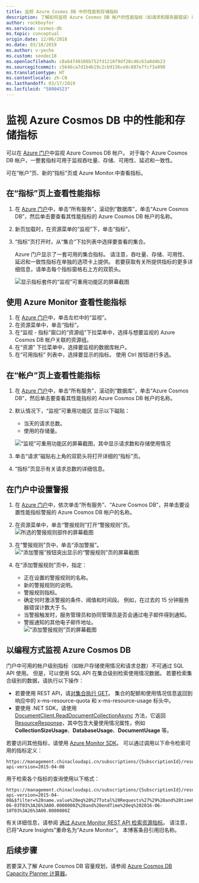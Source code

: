 ```yaml
---
title: 监视 Azure Cosmos DB 中的性能和存储指标
description: 了解如何监视 Azure Cosmos DB 帐户的性能指标（如请求和服务器错误）以及使用情况指标（如存储消耗）。
author: rockboyfor
ms.service: cosmos-db
ms.topic: conceptual
origin.date: 12/06/2018
ms.date: 03/18/2019
ms.author: v-yeche
ms.custom: seodec18
ms.openlocfilehash: c8a64740108b752fd1218f9df20c46c63a8d4b23
ms.sourcegitcommit: c5646ca7d1b4b19c2cb9136ce8c887e7fcf3a990
ms.translationtype: HT
ms.contentlocale: zh-CN
ms.lasthandoff: 03/17/2019
ms.locfileid: "58004523"
---
```

# <a name="monitor-performance-and-storage-metrics-in-azure-cosmos-db"></a>监视 Azure Cosmos DB 中的性能和存储指标

可以在 [Azure 门户](https://portal.azure.cn/)中监视 Azure Cosmos DB 帐户。 对于每个 Azure Cosmos DB 帐户，一整套指标可用于监视吞吐量、存储、可用性、延迟和一致性。

可在“帐户”页、新的“指标”页或 Azure Monitor.中查看指标。

## <a name="view-performance-metrics-on-the-metrics-page"></a>在“指标”页上查看性能指标
1. 在 [Azure 门户](https://portal.azure.cn/)中，单击“所有服务”，滚动到“数据库”，单击“Azure Cosmos DB”，然后单击要查看其性能指标的 Azure Cosmos DB 帐户的名称。
2. 新页加载时，在资源菜单的“监视”下，单击“指标”。
3. “指标”页打开时，从“集合”下拉列表中选择要查看的集合。

   Azure 门户显示了一套可用的集合指标。 请注意，吞吐量、存储、可用性、延迟和一致性指标在单独的选项卡上提供。 若要获取有关所提供指标的更多详细信息，请单击每个指标窗格右上方的双箭头。

   ![显示指标套件的“监视”可重用功能区的屏幕截图](./media/monitor-accounts/metrics-suite.png)

## <a name="view-performance-metrics-by-using-azure-monitoring"></a>使用 Azure Monitor 查看性能指标
1. 在 [Azure 门户](https://portal.azure.cn/)中，单击左栏中的“监视”。
2. 在资源菜单中，单击“指标”。
3. 在“监视 - 指标”窗口的“资源组”下拉菜单中，选择与想要监视的 Azure Cosmos DB 帐户关联的资源组。 
4. 在“资源”  下拉菜单中，选择要监视的数据库帐户。
5. 在“可用指标” 列表中，选择要显示的指标。 使用 Ctrl 按钮进行多选。 

## <a name="view-performance-metrics-on-the-account-page"></a>在“帐户”页上查看性能指标
1. 在 [Azure 门户](https://portal.azure.cn/)中，单击“所有服务”，滚动到“数据库”，单击“Azure Cosmos DB”，然后单击要查看其性能指标的 Azure Cosmos DB 帐户的名称。
2. 默认情况下，“监视”可重用功能区  显示以下磁贴：

   * 当天的请求总数。
   * 使用的存储量。

   ![“监视”可重用功能区的屏幕截图，其中显示请求数和存储使用情况](./media/monitor-accounts/documentdb-total-requests-and-usage.png)
3. 单击“请求”磁贴右上角的双箭头将打开详细的“指标”页。
4. “指标”页显示有关请求总数的详细信息。 

## <a name="set-up-alerts-in-the-portal"></a>在门户中设置警报
1. 在 [Azure 门户](https://portal.azure.cn/)中，依次单击“所有服务”、“Azure Cosmos DB”，并单击要设置性能指标警报的 Azure Cosmos DB 帐户的名称。
2. 在资源菜单中，单击“警报规则”打开“警报规则”页。  
    ![所选的警报规则部件的屏幕截图](./media/monitor-accounts/madocdb10.5.png)
3. 在“警报规则”页中，单击“添加警报”。  
    ![“添加警报”按钮突出显示的“警报规则”页的屏幕截图](./media/monitor-accounts/madocdb11.png)
4. 在“添加警报规则”页中，指定：

    * 正在设置的警报规则的名称。
    * 新的警报规则的说明。
    * 警报规则指标。
    * 确定何时激活警报的条件、阈值和时间段。 例如，在过去的 15 分钟服务器错误计数大于 5。
    * 当警报触发时，服务管理员和协同管理员是否会通过电子邮件得到通知。
    * 警报通知的其他电子邮件地址。  
        ![“添加警报规则”页的屏幕截图](./media/monitor-accounts/madocdb12.png)

## <a name="monitor-azure-cosmos-db-programmatically"></a>以编程方式监视 Azure Cosmos DB
门户中可用的帐户级别指标（如帐户存储使用情况和请求总数）不可通过 SQL API 使用。 但是，可以使用 SQL API 在集合级别检索使用情况数据。 若要检索集合级别的数据，请执行以下操作：

* 若要使用 REST API，请[对集合执行 GET](https://msdn.microsoft.com/library/mt489073.aspx)。 集合的配额和使用情况信息返回到响应中的 x-ms-resource-quota 和 x-ms-resource-usage 标头中。
* 要使用 .NET SDK，请使用 [DocumentClient.ReadDocumentCollectionAsync](https://docs.azure.cn/zh-cn/dotnet/api/microsoft.azure.documents.client.documentclient.readdocumentcollectionasync) 方法，它返回 [ResourceResponse](https://msdn.microsoft.com/library/dn799209.aspx)，其中包含大量使用情况属性，例如 **CollectionSizeUsage**、**DatabaseUsage**、**DocumentUsage** 等。

若要访问其他指标，请使用 [Azure Monitor SDK](https://www.nuget.org/packages/Microsoft.Azure.Insights)。 可以通过调用以下命令检索可用的指标定义：

    https://management.chinacloudapi.cn/subscriptions/{SubscriptionId}/resourceGroups/{ResourceGroup}/providers/Microsoft.DocumentDb/databaseAccounts/{DocumentDBAccountName}/metricDefinitions?api-version=2015-04-08

用于检索各个指标的查询使用以下格式：

    https://management.chinacloudapi.cn/subscriptions/{SubscriptionId}/resourceGroups/{ResourceGroup}/providers/Microsoft.DocumentDb/databaseAccounts/{DocumentDBAccountName}/metrics?api-version=2015-04-08&$filter=%28name.value%20eq%20%27Total%20Requests%27%29%20and%20timeGrain%20eq%20duration%27PT5M%27%20and%20startTime%20eq%202016-06-03T03%3A26%3A00.0000000Z%20and%20endTime%20eq%202016-06-10T03%3A26%3A00.0000000Z

有关详细信息，请参阅 [通过 Azure Monitor REST API 检索资源指标](https://blogs.msdn.microsoft.com/cloud_solution_architect/2016/02/23/retrieving-resource-metrics-via-the-azure-insights-api/)。 请注意，已将“Azure Insights”重命名为“Azure Monitor”。  本博客条目引用旧名称。

## <a name="next-steps"></a>后续步骤
若要深入了解 Azure Cosmos DB 容量规划，请参阅 [Azure Cosmos DB Capacity Planner 计算器](https://www.documentdb.com/capacityplanner)。

<!-- Update_Description: update meta properties, wording update  -->